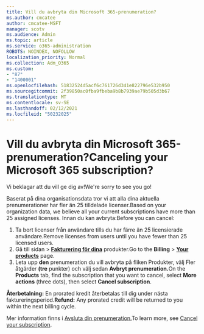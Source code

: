 ```yaml
---
title: Vill du avbryta din Microsoft 365-prenumeration?
ms.author: cmcatee
author: cmcatee-MSFT
manager: scotv
ms.audience: Admin
ms.topic: article
ms.service: o365-administration
ROBOTS: NOINDEX, NOFOLLOW
localization_priority: Normal
ms.collection: Adm_O365
ms.custom:
- "87"
- "1400001"
ms.openlocfilehash: 51832524d5acf6c761726d341e822796e532b950
ms.sourcegitcommit: 2f39850ac0fba9fbeba9b8b7939ae79b505d3b67
ms.translationtype: MT
ms.contentlocale: sv-SE
ms.lasthandoff: 02/12/2021
ms.locfileid: "50232025"
---
```

# <a name="canceling-your-microsoft-365-subscription"></a><span data-ttu-id="bfb38-102">Vill du avbryta din Microsoft 365-prenumeration?</span><span class="sxs-lookup"><span data-stu-id="bfb38-102">Canceling your Microsoft 365 subscription?</span></span>

<span data-ttu-id="bfb38-103">Vi beklagar att du vill ge dig av!</span><span class="sxs-lookup"><span data-stu-id="bfb38-103">We're sorry to see you go!</span></span>
  
<span data-ttu-id="bfb38-104">Baserat på dina organisationsdata tror vi att alla dina aktuella prenumerationer har fler än 25 tilldelade licenser.</span><span class="sxs-lookup"><span data-stu-id="bfb38-104">Based on your organization data, we believe all your current subscriptions have more than 25 assigned licenses.</span></span> <span data-ttu-id="bfb38-105">Innan du kan avbryta:</span><span class="sxs-lookup"><span data-stu-id="bfb38-105">Before you can cancel:</span></span>

1. <span data-ttu-id="bfb38-106">Ta bort licenser från användare tills du har färre än 25 licensierade användare.</span><span class="sxs-lookup"><span data-stu-id="bfb38-106">Remove licenses from users until you have fewer than 25 licensed users.</span></span>
2. <span data-ttu-id="bfb38-107">Gå till  sidan \> **[Fakturering för dina](https://go.microsoft.com/fwlink/p/?linkid=842054)** produkter.</span><span class="sxs-lookup"><span data-stu-id="bfb38-107">Go to the **Billing** \> **[Your products](https://go.microsoft.com/fwlink/p/?linkid=842054)** page.</span></span>
3. <span data-ttu-id="bfb38-108">Leta upp **den** prenumeration du vill avbryta på fliken Produkter, välj Fler åtgärder **(tre** punkter) och välj sedan **Avbryt prenumeration.**</span><span class="sxs-lookup"><span data-stu-id="bfb38-108">On the **Products** tab, find the subscription that you want to cancel, select **More actions** (three dots), then select **Cancel subscription**.</span></span>

<span data-ttu-id="bfb38-109">**Återbetalning:** En prorated kredit återbetalas till dig under nästa faktureringsperiod.</span><span class="sxs-lookup"><span data-stu-id="bfb38-109">**Refund:** Any prorated credit will be returned to you within the next billing cycle.</span></span>

<span data-ttu-id="bfb38-110">Mer information finns i [Avsluta din prenumeration.](https://docs.microsoft.com/microsoft-365/commerce/subscriptions/cancel-your-subscription)</span><span class="sxs-lookup"><span data-stu-id="bfb38-110">To learn more, see [Cancel your subscription](https://docs.microsoft.com/microsoft-365/commerce/subscriptions/cancel-your-subscription).</span></span>